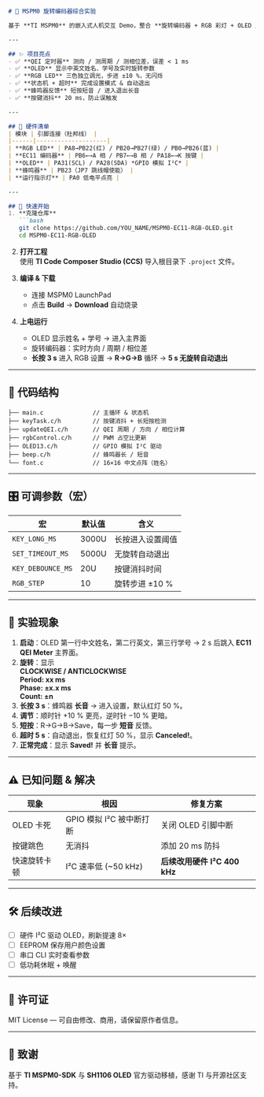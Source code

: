 ```markdown
# 🧪 MSPM0 旋转编码器综合实验

基于 **TI MSPM0** 的嵌入式人机交互 Demo，整合 **旋转编码器 + RGB 彩灯 + OLED 显示 + 按键状态机**，可直接用于课程设计或实验报告。

---

## ✨ 项目亮点
- ✅ **QEI 定时器** 测向 / 测周期 / 测相位差，误差 < 1 ms  
- ✅ **OLED** 显示中英文姓名、学号及实时旋转参数  
- ✅ **RGB LED** 三色独立调光，步进 ±10 %，无闪烁  
- ✅ **状态机 + 超时** 完成设置模式 & 自动退出  
- ✅ **蜂鸣器反馈** 短按短音 / 进入退出长音  
- ✅ **按键消抖** 20 ms，防止误触发  

---

## 🧰 硬件清单
| 模块 | 引脚连接（杜邦线） |
|------|--------------------|
| **RGB LED** | PA8→PB22(红) / PB20→PB27(绿) / PB0→PB26(蓝) |
| **EC11 编码器** | PB6←→A 相 / PB7←→B 相 / PA18←→K 按键 |
| **OLED** | PA31(SCL) / PA28(SDA) *GPIO 模拟 I²C* |
| **蜂鸣器** | PB23（JP7 跳线帽使能） |
| **运行指示灯** | PA0 低电平点亮 |

---

## 🚀 快速开始
1. **克隆仓库**
   ```bash
   git clone https://github.com/YOU_NAME/MSPM0-EC11-RGB-OLED.git
   cd MSPM0-EC11-RGB-OLED
   ```

2. **打开工程**  
   使用 **TI Code Composer Studio (CCS)** 导入根目录下 `.project` 文件。

3. **编译 & 下载**  
   - 连接 MSPM0 LaunchPad  
   - 点击 **Build** → **Download** 自动烧录

4. **上电运行**  
   - OLED 显示姓名 + 学号 → 进入主界面  
   - 旋转编码器：实时方向 / 周期 / 相位差  
   - **长按 3 s** 进入 RGB 设置 → **R→G→B** 循环 → **5 s 无旋转自动退出**

---

## 📂 代码结构
```
├── main.c              // 主循环 & 状态机
├── keyTask.c/h         // 按键消抖 + 长短按检测
├── updateQEI.c/h       // QEI 周期 / 方向 / 相位计算
├── rgbControl.c/h      // PWM 占空比更新
├── OLED13.c/h          // GPIO 模拟 I²C 驱动
├── beep.c/h            // 蜂鸣器长 / 短音
└── font.c              // 16×16 中文点阵（姓名）
```

---

## 🎛️ 可调参数（宏）
| 宏 | 默认值 | 含义 |
|----|--------|------|
| `KEY_LONG_MS` | 3000U | 长按进入设置阈值 |
| `SET_TIMEOUT_MS` | 5000U | 无旋转自动退出 |
| `KEY_DEBOUNCE_MS` | 20U | 按键消抖时间 |
| `RGB_STEP` | 10 | 旋转步进 ±10 % |

---

## 🧪 实验现象
1. **启动**：OLED 第一行中文姓名，第二行英文，第三行学号 → 2 s 后跳入 **EC11 QEI Meter** 主界面。
2. **旋转**：显示  
   **CLOCKWISE / ANTICLOCKWISE**  
   **Period: xx ms**  
   **Phase: ±x.x ms**  
   **Count: ±n**
3. **长按 3 s**：蜂鸣器 **长音** → 进入设置，默认红灯 50 %。
4. **调节**：顺时针 +10 % 更亮，逆时针 −10 % 更暗。
5. **短按**：R→G→B→Save，每一步 **短音** 反馈。
6. **超时 5 s**：自动退出，恢复红灯 50 %，显示 **Canceled!**。
7. **正常完成**：显示 **Saved!** 并 **长音** 提示。

---

## ⚠️ 已知问题 & 解决
| 现象 | 根因 | 修复方案 |
|------|------|----------|
| OLED 卡死 | GPIO 模拟 I²C 被中断打断 | 关闭 OLED 引脚中断 |
| 按键跳色 | 无消抖 | 添加 20 ms 防抖 |
| 快速旋转卡顿 | I²C 速率低 (~50 kHz) | **后续改用硬件 I²C 400 kHz** |

---

## 🛠️ 后续改进
- [ ] 硬件 I²C 驱动 OLED，刷新提速 8×  
- [ ] EEPROM 保存用户颜色设置  
- [ ] 串口 CLI 实时查看参数  
- [ ] 低功耗休眠 + 唤醒  

---

## 📄 许可证
MIT License — 可自由修改、商用，请保留原作者信息。

---

## 👏 致谢
基于 **TI MSPM0-SDK** 与 **SH1106 OLED** 官方驱动移植，感谢 TI 与开源社区支持。
```

